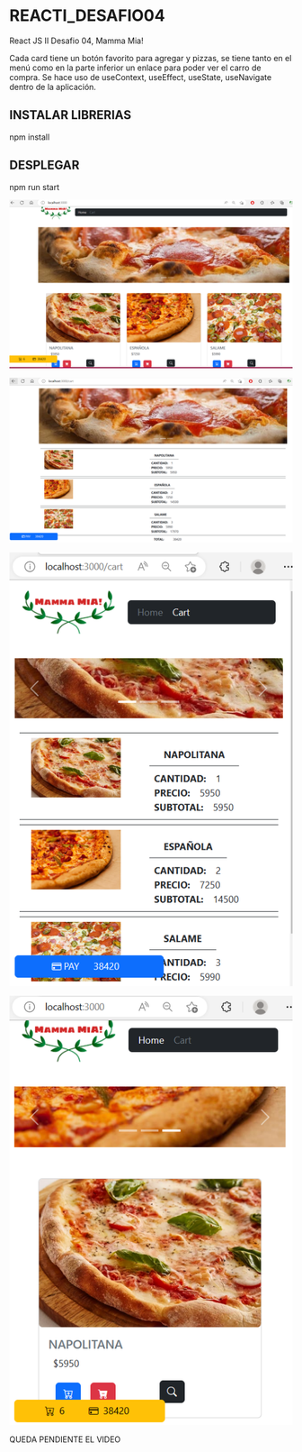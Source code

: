 # REACTI_DESAFIO04

React JS II Desafio 04, Mamma Mia!

Cada card tiene un botón favorito para agregar y pizzas, se tiene tanto en el menú como en la parte inferior un enlace para poder ver el carro de compra. Se hace uso de useContext, useEffect, 
useState, useNavigate dentro de la aplicación.

## INSTALAR LIBRERIAS
npm install

## DESPLEGAR
npm run start

![01](docs/img/01.PNG)

![02](docs/img/02.PNG)

![03](docs/img/03.PNG)

![04](docs/img/04.PNG)

QUEDA PENDIENTE EL VIDEO

